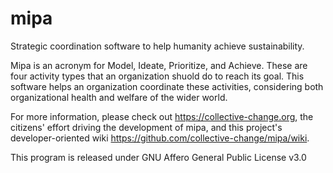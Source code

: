 # mipa

Strategic coordination software to help humanity achieve sustainability. 

Mipa is an acronym for Model, Ideate, Prioritize, and Achieve. These are four activity types that an organization shuold do to reach its goal. This software helps an organization coordinate these activities, considering both organizational health and welfare of the wider world.

For more information, please check out https://collective-change.org, the citizens' effort driving the development of mipa, and this project's developer-oriented wiki https://github.com/collective-change/mipa/wiki.

This program is released under GNU Affero General Public License v3.0
